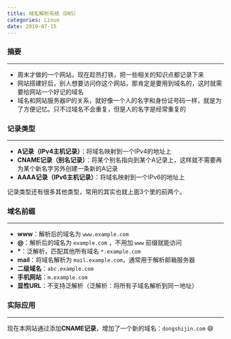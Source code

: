 ```yaml
---
title: 域名解析系统（DNS）
categories: Linux
date: 2019-07-15
---
```


### 摘要
---

* 周末才做的一个网站，现在趁热打铁，把一些相关的知识点都记录下来
* 网站搭建好后，别人想要访问你这个网站，那肯定是要用到域名的，这时就需要给网站一个好记的域名
* 域名和网站服务器IP的关系，就好像一个人的名字和身份证号码一样，就是为了方便记忆。只不过域名不会重复，但是人的名字是经常重复的

### 记录类型
---

* **A记录（IPv4主机记录）**：将域名映射到一个IPv4的地址上
* **CNAME记录（别名记录）**：将某个别名指向到某个A记录上，这样就不需要再为某个新名字另外创建一条新的A记录
* **AAAA记录（IPv6主机记录）**：将域名映射到一个IPv6的地址上

记录类型还有很多其他类型，常用的其实也就上面3个里的前两个。

### 域名前缀
---

* **www**：解析后的域名为 `www.example.com`
* **@**：解析后的域名为 `example.com` ，不用加 `www` 前缀就能访问
* **\***：泛解析，匹配其他所有域名 `*.example.com`
* **mail**：将域名解析为 `mail.example.com`，通常用于解析邮箱服务器
* **二级域名**：`abc.example.com`
* **手机网站**：`m.example.com`
* **显性URL**：不支持泛解析（泛解析：将所有子域名解析到同一地址）

### 实际应用
---

现在本网站通过添加**CNAME记录**，增加了一个新的域名：`dongshijin.com` 😄



